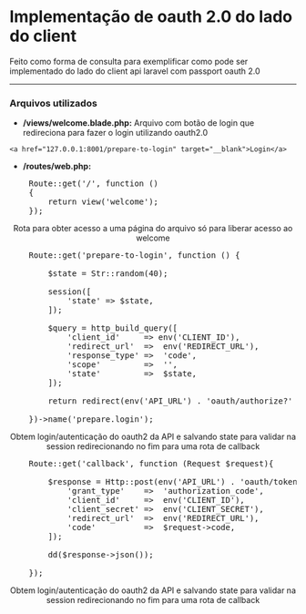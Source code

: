 # Implementação de oauth 2.0 do lado do client

Feito como forma de consulta para exemplificar como pode ser implementado do lado do client api laravel com passport oauth 2.0

<hr>

### Arquivos utilizados 
* <strong>/views/welcome.blade.php:</strong> Arquivo com botão de login que redireciona para fazer o login utilizando oauth2.0

```
<a href="127.0.0.1:8001/prepare-to-login" target="__blank">Login</a>
```

* <strong>/routes/web.php:</strong> 
<pre>
    Route::get('/', function ()
    {
        return view('welcome');
    });
</pre>
<p align="center">Rota para obter acesso a uma página do arquivo só para liberar acesso ao welcome</p>

<pre>
    Route::get('prepare-to-login', function () {

        $state = Str::random(40);

        session([
            'state' => $state,
        ]);

        $query = http_build_query([
            'client_id'     => env('CLIENT_ID'),
            'redirect_url'  =>  env('REDIRECT_URL'),
            'response_type' =>  'code',
            'scope'         =>  '',
            'state'         =>  $state,
        ]);

        return redirect(env('API_URL') . 'oauth/authorize?' . $query);

    })->name('prepare.login');
</pre>
<p align="center">Obtem login/autenticação do oauth2 da API e salvando state para validar na session redirecionando no fim para uma rota de callback</p>

<pre>
    Route::get('callback', function (Request $request){

        $response = Http::post(env('API_URL') . 'oauth/token', [
            'grant_type'    =>  'authorization_code',
            'client_id'     =>  env('CLIENT_ID'),
            'client_secret' =>  env('CLIENT_SECRET'),
            'redirect_url'  =>  env('REDIRECT_URL'),
            'code'          =>  $request->code,
        ]);

        dd($response->json());

    });
</pre>
<p align="center">Obtem login/autenticação do oauth2 da API e salvando state para validar na session redirecionando no fim para uma rota de callback</p>
